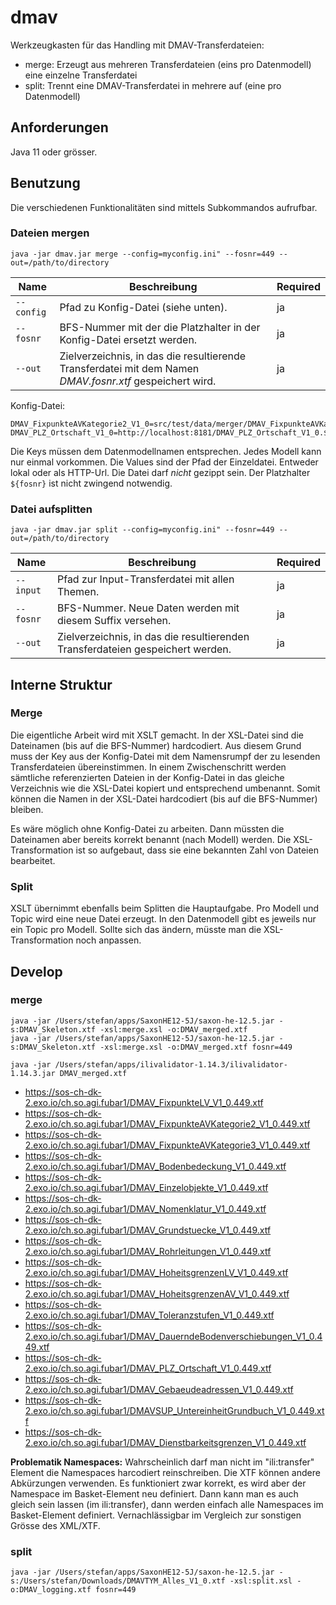 # dmav

Werkzeugkasten für das Handling mit DMAV-Transferdateien:

- merge: Erzeugt aus mehreren Transferdateien (eins pro Datenmodell) eine einzelne Transferdatei
- split: Trennt eine DMAV-Transferdatei in mehrere auf (eine pro Datenmodell)

## Anforderungen

Java 11 oder grösser.

## Benutzung

Die verschiedenen Funktionalitäten sind mittels Subkommandos aufrufbar. 

### Dateien mergen

```
java -jar dmav.jar merge --config=myconfig.ini" --fosnr=449 --out=/path/to/directory
```

| Name | Beschreibung | Required |
|-----|-----|-----|
| `--config` | Pfad zu Konfig-Datei (siehe unten). | ja |
| `--fosnr` | BFS-Nummer mit der die Platzhalter in der Konfig-Datei ersetzt werden. | ja |
| `--out` | Zielverzeichnis, in das die resultierende Transferdatei mit dem Namen _DMAV.fosnr.xtf_ gespeichert wird. | ja |

Konfig-Datei:
```
DMAV_FixpunkteAVKategorie2_V1_0=src/test/data/merger/DMAV_FixpunkteAVKategorie2_V1_0.${fosnr}.xtf
DMAV_PLZ_Ortschaft_V1_0=http://localhost:8181/DMAV_PLZ_Ortschaft_V1_0.${fosnr}.xtf
```

Die Keys müssen dem Datenmodellnamen entsprechen. Jedes Modell kann nur einmal vorkommen. Die Values sind der Pfad der Einzeldatei. Entweder lokal oder als HTTP-Url. Die Datei darf _nicht_ gezippt sein. Der Platzhalter `${fosnr}` ist nicht zwingend notwendig.

### Datei aufsplitten

```
java -jar dmav.jar split --config=myconfig.ini" --fosnr=449 --out=/path/to/directory
```

| Name | Beschreibung | Required |
|-----|-----|-----|
| `--input` | Pfad zur Input-Transferdatei mit allen Themen. | ja |
| `--fosnr` | BFS-Nummer. Neue Daten werden mit diesem Suffix versehen. | ja |
| `--out` | Zielverzeichnis, in das die resultierenden Transferdateien gespeichert werden. | ja |

## Interne Struktur

### Merge
Die eigentliche Arbeit wird mit XSLT gemacht. In der XSL-Datei sind die Dateinamen (bis auf die BFS-Nummer) hardcodiert. Aus diesem Grund muss der Key aus der Konfig-Datei mit dem Namensrumpf der zu lesenden Transferdateien übereinstimmen. In einem Zwischenschritt werden sämtliche referenzierten Dateien in der Konfig-Datei in das gleiche Verzeichnis wie die XSL-Datei kopiert und entsprechend umbenannt. Somit können die Namen in der XSL-Datei hardcodiert (bis auf die BFS-Nummer) bleiben.

Es wäre möglich ohne Konfig-Datei zu arbeiten. Dann müssten die Dateinamen aber bereits korrekt benannt (nach Modell) werden. Die XSL-Transformation ist so aufgebaut, dass sie eine bekannten Zahl von Dateien bearbeitet.

### Split
XSLT übernimmt ebenfalls beim Splitten die Hauptaufgabe. Pro Modell und Topic wird eine neue Datei erzeugt. In den Datenmodell gibt es jeweils nur ein Topic pro Modell. Sollte sich das ändern, müsste man die XSL-Transformation noch anpassen.

## Develop

### merge
```
java -jar /Users/stefan/apps/SaxonHE12-5J/saxon-he-12.5.jar -s:DMAV_Skeleton.xtf -xsl:merge.xsl -o:DMAV_merged.xtf
java -jar /Users/stefan/apps/SaxonHE12-5J/saxon-he-12.5.jar -s:DMAV_Skeleton.xtf -xsl:merge.xsl -o:DMAV_merged.xtf fosnr=449
```

```
java -jar /Users/stefan/apps/ilivalidator-1.14.3/ilivalidator-1.14.3.jar DMAV_merged.xtf
```


- https://sos-ch-dk-2.exo.io/ch.so.agi.fubar1/DMAV_FixpunkteLV_V1_0.449.xtf
- https://sos-ch-dk-2.exo.io/ch.so.agi.fubar1/DMAV_FixpunkteAVKategorie2_V1_0.449.xtf
- https://sos-ch-dk-2.exo.io/ch.so.agi.fubar1/DMAV_FixpunkteAVKategorie3_V1_0.449.xtf
- https://sos-ch-dk-2.exo.io/ch.so.agi.fubar1/DMAV_Bodenbedeckung_V1_0.449.xtf
- https://sos-ch-dk-2.exo.io/ch.so.agi.fubar1/DMAV_Einzelobjekte_V1_0.449.xtf
- https://sos-ch-dk-2.exo.io/ch.so.agi.fubar1/DMAV_Nomenklatur_V1_0.449.xtf
- https://sos-ch-dk-2.exo.io/ch.so.agi.fubar1/DMAV_Grundstuecke_V1_0.449.xtf
- https://sos-ch-dk-2.exo.io/ch.so.agi.fubar1/DMAV_Rohrleitungen_V1_0.449.xtf
- https://sos-ch-dk-2.exo.io/ch.so.agi.fubar1/DMAV_HoheitsgrenzenLV_V1_0.449.xtf
- https://sos-ch-dk-2.exo.io/ch.so.agi.fubar1/DMAV_HoheitsgrenzenAV_V1_0.449.xtf
- https://sos-ch-dk-2.exo.io/ch.so.agi.fubar1/DMAV_Toleranzstufen_V1_0.449.xtf
- https://sos-ch-dk-2.exo.io/ch.so.agi.fubar1/DMAV_DauerndeBodenverschiebungen_V1_0.449.xtf
- https://sos-ch-dk-2.exo.io/ch.so.agi.fubar1/DMAV_PLZ_Ortschaft_V1_0.449.xtf
- https://sos-ch-dk-2.exo.io/ch.so.agi.fubar1/DMAV_Gebaeudeadressen_V1_0.449.xtf
- https://sos-ch-dk-2.exo.io/ch.so.agi.fubar1/DMAVSUP_UntereinheitGrundbuch_V1_0.449.xtf
- https://sos-ch-dk-2.exo.io/ch.so.agi.fubar1/DMAV_Dienstbarkeitsgrenzen_V1_0.449.xtf


**Problematik Namespaces:** Wahrscheinlich darf man nicht im "ili:transfer" Element die Namespaces harcodiert reinschreiben. Die XTF können andere Abkürzungen verwenden. Es funktioniert zwar korrekt, es wird aber der Namespace im Basket-Element neu definiert. Dann kann man es auch gleich sein lassen (im ili:transfer), dann werden einfach alle Namespaces im Basket-Element definiert. Vernachlässigbar im Vergleich zur sonstigen Grösse des XML/XTF.

### split
```
java -jar /Users/stefan/apps/SaxonHE12-5J/saxon-he-12.5.jar -s:/Users/stefan/Downloads/DMAVTYM_Alles_V1_0.xtf -xsl:split.xsl -o:DMAV_logging.xtf fosnr=449
```


